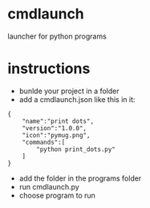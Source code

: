 # cmdlaunch
launcher for python programs

# instructions
- bunlde your project in a folder
- add a cmdlaunch.json like this in it:
```
{
	"name":"print dots",
	"version":"1.0.0",
	"icon":"pymug.png",
	"commands":[
		"python print_dots.py"
	]
}
```
- add the folder in the programs folder
- run cmdlaunch.py
- choose program to run